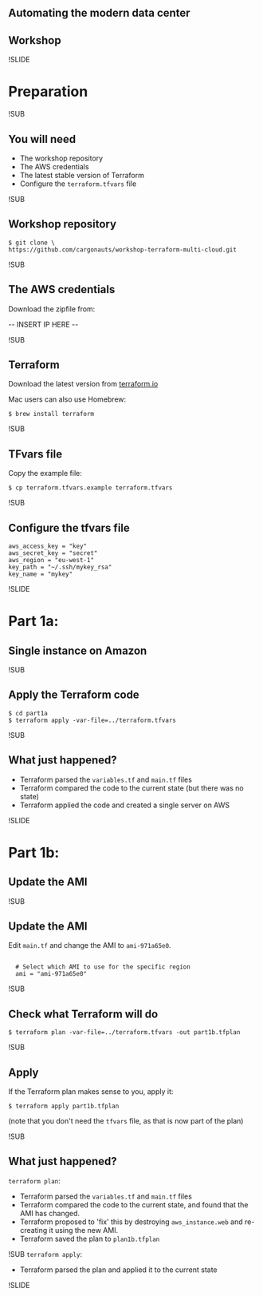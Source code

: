 ## Automating the modern data center
## Workshop


!SLIDE
# Preparation

!SUB
## You will need

- The workshop repository
- The AWS credentials
- The latest stable version of Terraform
- Configure the `terraform.tfvars` file

!SUB
## Workshop repository
```
$ git clone \
https://github.com/cargonauts/workshop-terraform-multi-cloud.git
```

!SUB
## The AWS credentials
Download the zipfile from: 

-- INSERT IP HERE --

!SUB
## Terraform
Download the latest version from [terraform.io](http://www.terraform.io/)

Mac users can also use Homebrew: 
```
$ brew install terraform
```

!SUB
## TFvars file
Copy the example file: 
```
$ cp terraform.tfvars.example terraform.tfvars
```

!SUB
## Configure the tfvars file
```
aws_access_key = "key"
aws_secret_key = "secret"
aws_region = "eu-west-1"
key_path = "~/.ssh/mykey_rsa"
key_name = "mykey"
```

!SLIDE
# Part 1a: 
## Single instance on Amazon

!SUB
## Apply the Terraform code
```
$ cd part1a
$ terraform apply -var-file=../terraform.tfvars
```

!SUB
## What just happened? 
- Terraform parsed the `variables.tf` and `main.tf` files
- Terraform compared the code to the current state (but there was no state)
- Terraform applied the code and created a single server on AWS

!SLIDE
# Part 1b:
## Update the AMI

!SUB
## Update the AMI
Edit `main.tf` and change the AMI to `ami-971a65e0`.

```

  # Select which AMI to use for the specific region
  ami = "ami-971a65e0"

```

!SUB
## Check what Terraform will do
```
$ terraform plan -var-file=../terraform.tfvars -out part1b.tfplan
```

!SUB
## Apply
If the Terraform plan makes sense to you, apply it:
```
$ terraform apply part1b.tfplan
```
(note that you don't need the `tfvars` file, as that is now part of the plan)

!SUB
## What just happened?
`terraform plan`:
- Terraform parsed the `variables.tf` and `main.tf` files
- Terraform compared the code to the current state, and found that the AMI has changed.
- Terraform proposed to 'fix' this by destroying `aws_instance.web` and re-creating it using the new AMI.
- Terraform saved the plan to `plan1b.tfplan`

!SUB
`terraform apply`:
- Terraform parsed the plan and applied it to the current state

!SLIDE

